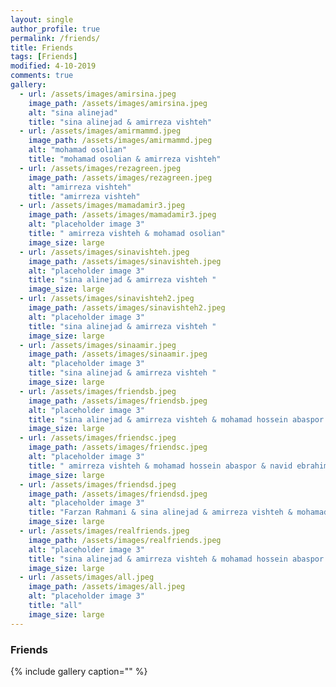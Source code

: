 ```yaml
---
layout: single
author_profile: true
permalink: /friends/
title: Friends
tags: [Friends]
modified: 4-10-2019
comments: true
gallery:
  - url: /assets/images/amirsina.jpeg
    image_path: /assets/images/amirsina.jpeg
    alt: "sina alinejad"
    title: "sina alinejad & amirreza vishteh"
  - url: /assets/images/amirmammd.jpeg
    image_path: /assets/images/amirmammd.jpeg
    alt: "mohamad osolian"
    title: "mohamad osolian & amirreza vishteh"
  - url: /assets/images/rezagreen.jpeg 
    image_path: /assets/images/rezagreen.jpeg 
    alt: "amirreza vishteh"
    title: "amirreza vishteh"    
  - url: /assets/images/mamadamir3.jpeg
    image_path: /assets/images/mamadamir3.jpeg
    alt: "placeholder image 3"
    title: " amirreza vishteh & mohamad osolian"
    image_size: large
  - url: /assets/images/sinavishteh.jpeg
    image_path: /assets/images/sinavishteh.jpeg
    alt: "placeholder image 3"
    title: "sina alinejad & amirreza vishteh "
    image_size: large
  - url: /assets/images/sinavishteh2.jpeg
    image_path: /assets/images/sinavishteh2.jpeg
    alt: "placeholder image 3"
    title: "sina alinejad & amirreza vishteh "
    image_size: large
  - url: /assets/images/sinaamir.jpeg
    image_path: /assets/images/sinaamir.jpeg
    alt: "placeholder image 3"
    title: "sina alinejad & amirreza vishteh "
    image_size: large
  - url: /assets/images/friendsb.jpeg
    image_path: /assets/images/friendsb.jpeg
    alt: "placeholder image 3"
    title: "sina alinejad & amirreza vishteh & mohamad hossein abaspor & navid ebrahimi & mohamad osolian"
    image_size: large
  - url: /assets/images/friendsc.jpeg
    image_path: /assets/images/friendsc.jpeg
    alt: "placeholder image 3"
    title: " amirreza vishteh & mohamad hossein abaspor & navid ebrahimi & vahid"
    image_size: large
  - url: /assets/images/friendsd.jpeg
    image_path: /assets/images/friendsd.jpeg
    alt: "placeholder image 3"
    title: "Farzan Rahmani & sina alinejad & amirreza vishteh & mohamad hossein abaspor & navid ebrahimi & vahid"
    image_size: large
  - url: /assets/images/realfriends.jpeg
    image_path: /assets/images/realfriends.jpeg
    alt: "placeholder image 3"
    title: "sina alinejad & amirreza vishteh & mohamad hossein abaspor & navid ebrahimi & vahid"
    image_size: large
  - url: /assets/images/all.jpeg
    image_path: /assets/images/all.jpeg
    alt: "placeholder image 3"
    title: "all"
    image_size: large
---
```


### Friends


{% include gallery caption="" %}
